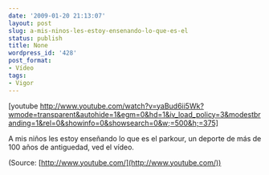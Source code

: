 ```yaml
---
date: '2009-01-20 21:13:07'
layout: post
slug: a-mis-ninos-les-estoy-ensenando-lo-que-es-el
status: publish
title: None
wordpress_id: '428'
post_format:
- Vídeo
tags:
- Vigor
---
```


[youtube http://www.youtube.com/watch?v=yaBud6ii5Wk?wmode=transparent&autohide=1&egm=0&hd=1&iv_load_policy=3&modestbranding=1&rel=0&showinfo=0&showsearch=0&w;=500&h;=375]


A mis niños les estoy enseñando lo que es el parkour, un deporte de más de 100 años de antiguedad, ved el vídeo.

(Source: [http://www.youtube.com/](http://www.youtube.com/))
